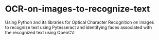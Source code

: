 # OCR-on-images-to-recognize-text
Using Python and its libraries for Optical Character Recognition on images to recognize text using Pytesseract and identifying faces associated with the recognized text using OpenCV.
